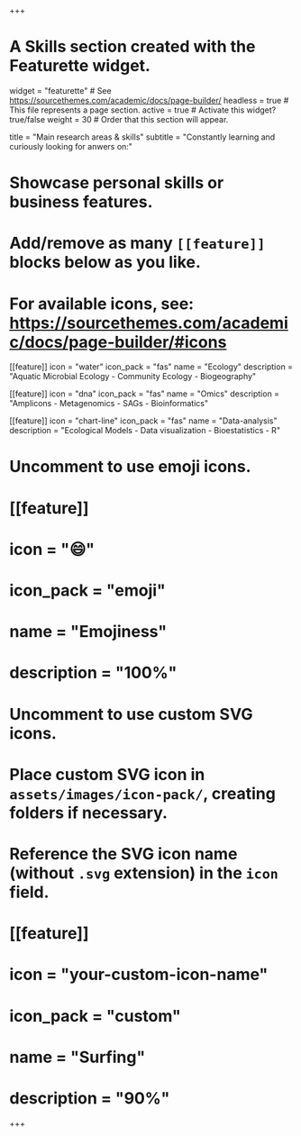 +++
# A Skills section created with the Featurette widget.
widget = "featurette"  # See https://sourcethemes.com/academic/docs/page-builder/
headless = true  # This file represents a page section.
active = true  # Activate this widget? true/false
weight = 30  # Order that this section will appear.

title = "Main research areas & skills"
subtitle = "Constantly learning and curiously looking for anwers on:"

# Showcase personal skills or business features.
# 
# Add/remove as many `[[feature]]` blocks below as you like.
# 
# For available icons, see: https://sourcethemes.com/academic/docs/page-builder/#icons

[[feature]]
  icon = "water"
  icon_pack = "fas"
  name = "Ecology"
  description = "Aquatic Microbial Ecology - Community Ecology - Biogeography"
  
[[feature]]
  icon = "dna"
  icon_pack = "fas"
  name = "Omics"
  description = "Amplicons - Metagenomics - SAGs - Bioinformatics"
  
[[feature]]
  icon = "chart-line"
  icon_pack = "fas"
  name = "Data-analysis"
  description = "Ecological Models - Data visualization - Bioestatistics - R"

# Uncomment to use emoji icons.
# [[feature]]
#  icon = ":smile:"
#  icon_pack = "emoji"
#  name = "Emojiness"
#  description = "100%"  

# Uncomment to use custom SVG icons.
# Place custom SVG icon in `assets/images/icon-pack/`, creating folders if necessary.
# Reference the SVG icon name (without `.svg` extension) in the `icon` field.
# [[feature]]
#  icon = "your-custom-icon-name"
#  icon_pack = "custom"
#  name = "Surfing"
#  description = "90%"

+++

